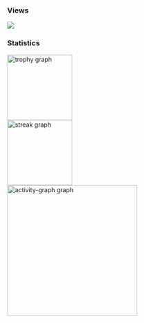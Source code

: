 ### Views

<div>
  <img src="https://profile-counter.glitch.me/kirin-bear/count.svg?"  />
</div>

### Statistics

<div>
  <img src="https://github-profile-trophy.vercel.app?username=kirin-bear&theme=dracula&column=-1&row=1&margin-w=8&margin-h=8&no-bg=true&no-frame=true&order=4" height="150" alt="trophy graph" /> <br>
  <img src="https://streak-stats.demolab.com?user=kirin-bear&locale=en&mode=daily&theme=dracula&hide_border=true&border_radius=5&order=3" height="150" alt="streak graph" /> <br>
  <img src="https://github-readme-activity-graph.vercel.app/graph?username=kirin-bear&radius=16&theme=dracula&area=true&order=5&hide_border=true&hide_title=false&custom_title=Contribution%20graph" height="300" alt="activity-graph graph"  />
</div>

